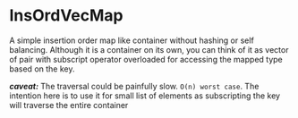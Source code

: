 # InsOrdVecMap
A simple insertion order map like container without hashing or self balancing. Although it is a container on its own, you can think of it as vector of pair with subscript operator overloaded for accessing the mapped type based on the key.

***caveat:*** The traversal could be painfully slow. `O(n) worst case`.
 The intention here is to use it for small list of elements as subscripting the key will traverse the entire container
